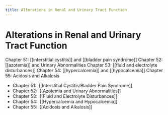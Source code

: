 ```yaml
---
title: Alterations in Renal and Urinary Tract Function
---
```

# Alterations in Renal and Urinary Tract Function


Chapter 51: [[interstitial cystitis]] and [[bladder pain syndrome]]
Chapter 52: [[azotemia]] and Urinary Abnormalities
Chapter 53: [[fluid and electrolyte disturbances]]
Chapter 54: [[hypercalcemia]] and [[hypocalcemia]]
Chapter 55: Acidosis and Alkalosis

*   Chapter 51:  [[Interstitial Cystitis/Bladder Pain Syndrome]]
*   Chapter 52:  [[Azotemia and Urinary Abnormalities]]
*   Chapter 53:  [[Fluid and Electrolyte Disturbances]]
*   Chapter 54:  [[Hypercalcemia and Hypocalcemia]]
*   Chapter 55:  [[Acidosis and Alkalosis]]
